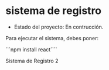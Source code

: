 <h1>sistema de registro</h1>

- Estado del proyecto: En contrucción.
  
Para ejecutar el sistema, debes poner:

```npm install react````

Sistema de Registro 2
